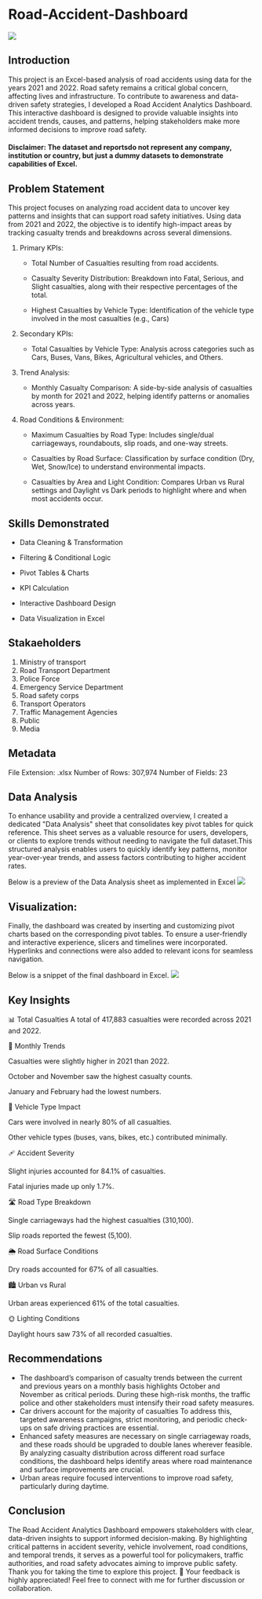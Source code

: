 # Road-Accident-Dashboard
![](road_acciedent_image.png)
## Introduction
This project is an Excel-based analysis of road accidents using  data for the years 2021 and 2022. Road safety remains a critical global concern, affecting lives and infrastructure. To contribute to awareness and data-driven safety strategies, I developed a Road Accident Analytics Dashboard. This interactive dashboard is designed to provide valuable insights into accident trends, causes, and patterns, helping stakeholders make more informed decisions to improve road safety.

#### Disclaimer: The dataset and reportsdo not represent any company, institution or country, but just a dummy datasets to demonstrate capabilities of Excel.
## Problem Statement
This project focuses on analyzing road accident data to uncover key patterns and insights that can support road safety initiatives. Using data from 2021 and 2022, the objective is to identify high-impact areas by tracking casualty trends and breakdowns across several dimensions.
1. Primary KPIs:
   - Total Number of Casualties resulting from road accidents.

   - Casualty Severity Distribution: Breakdown into Fatal, Serious, and Slight casualties, along with their respective percentages of the total.

   - Highest Casualties by Vehicle Type: Identification of the vehicle type involved in the most casualties (e.g., Cars)
2. Secondary KPIs:
   - Total Casualties by Vehicle Type: Analysis across categories such as Cars, Buses, Vans, Bikes, Agricultural vehicles, and Others.
3. Trend Analysis:
   - Monthly Casualty Comparison: A side-by-side analysis of casualties by month for 2021 and 2022, helping identify patterns or anomalies across years.

4. Road Conditions & Environment:
   - Maximum Casualties by Road Type: Includes single/dual carriageways, roundabouts, slip roads, and one-way streets.

   - Casualties by Road Surface: Classification by surface condition (Dry, Wet, Snow/Ice) to understand environmental impacts.

   - Casualties by Area and Light Condition: Compares Urban vs Rural settings and Daylight vs Dark periods to highlight where and when most accidents occur.
     
## Skills Demonstrated
 - Data Cleaning & Transformation

 - Filtering & Conditional Logic

 - Pivot Tables & Charts

 - KPI Calculation

 - Interactive Dashboard Design

  - Data Visualization in Excel

  
## Stakaeholders
1. Ministry of transport
2. Road Transport Department
3. Police Force
4. Emergency Service Department
5. Road safety corps
6. Transport Operators
7. Traffic Management Agencies
8. Public
9. Media
    

## Metadata
File Extension: .xlsx
Number of Rows: 307,974
Number of Fields: 23

## Data Analysis
To enhance usability and provide a centralized overview, I created a dedicated "Data Analysis" sheet that consolidates key pivot tables for quick reference. This sheet serves as a valuable resource for users, developers, or clients to explore trends without needing to navigate the full dataset.This structured analysis enables users to quickly identify key patterns, monitor year-over-year trends, and assess factors contributing to higher accident rates.

 Below is a preview of the Data Analysis sheet as implemented in Excel
 ![](Analysis_page.png)

 ## Visualization:
Finally, the dashboard was created by inserting and customizing pivot charts based on the corresponding pivot tables. To ensure a user-friendly and interactive experience, slicers and timelines were incorporated. Hyperlinks and connections were also added to relevant icons for seamless navigation.

Below is a snippet of the final dashboard in Excel.
![](Dashboard_page.png)
## Key Insights
📊 Total Casualties
A total of 417,883 casualties were recorded across 2021 and 2022.

📅 Monthly Trends

Casualties were slightly higher in 2021 than 2022.

October and November saw the highest casualty counts.

January and February had the lowest numbers.

🚗 Vehicle Type Impact

Cars were involved in nearly 80% of all casualties.

Other vehicle types (buses, vans, bikes, etc.) contributed minimally.

🩹 Accident Severity

Slight injuries accounted for 84.1% of casualties.

Fatal injuries made up only 1.7%.

🛣️ Road Type Breakdown

Single carriageways had the highest casualties (310,100).

Slip roads reported the fewest (5,100).

🌦️ Road Surface Conditions

Dry roads accounted for 67% of all casualties.

🏙️ Urban vs Rural

Urban areas experienced 61% of the total casualties.

🌞 Lighting Conditions

Daylight hours saw 73% of all recorded casualties.
## Recommendations
 - The dashboard’s comparison of casualty trends between the current and previous years on a monthly basis highlights October and November as critical periods. During these high-risk months, the traffic police and other stakeholders must intensify their road safety measures.
 - Car drivers account for the majority of casualties To address this, targeted awareness campaigns, strict monitoring, and periodic check-ups on safe driving practices are essential.
 - Enhanced safety measures are necessary on single carriageway roads, and these roads should be upgraded to double lanes wherever feasible.
By analyzing casualty distribution across different road surface conditions, the dashboard helps identify areas where road maintenance and surface improvements are crucial.
 - Urban areas require focused interventions to improve road safety, particularly during daytime.
## Conclusion
The Road Accident Analytics Dashboard empowers stakeholders with clear, data-driven insights to support informed decision-making. By highlighting critical patterns in accident severity, vehicle involvement, road conditions, and temporal trends, it serves as a powerful tool for policymakers, traffic authorities, and road safety advocates aiming to improve public safety.
Thank you for taking the time to explore this project.
💬 Your feedback is highly appreciated!
Feel free to connect with me for further discussion or collaboration.








 

 



     








